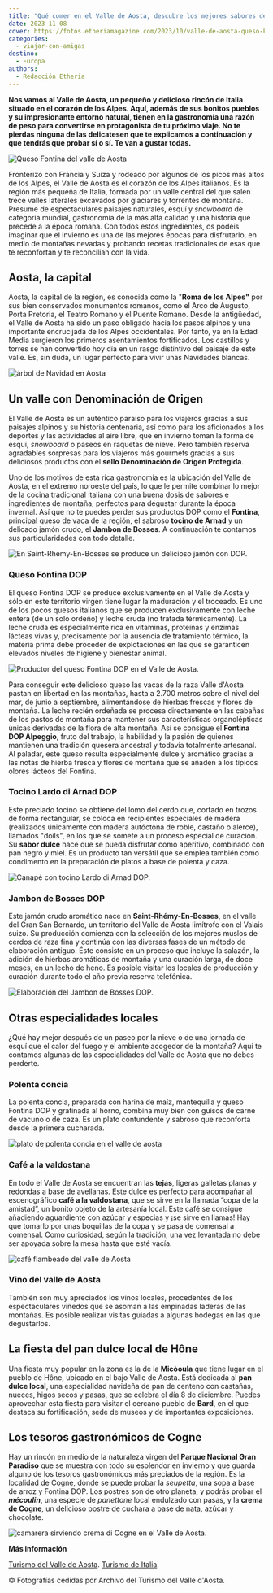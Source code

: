 ```yaml
---
title: "Qué comer en el Valle de Aosta, descubre los mejores sabores de los Alpes italianos"
date: 2023-11-08
cover: https://fotos.etheriamagazine.com/2023/10/valle-de-aosta-queso-Fontina.jpg
categories: 
  - viajar-con-amigas
destino: 
  - Europa
authors: 
  - Redacción Etheria
---
```


**Nos vamos al Valle de Aosta, un pequeño y delicioso rincón de Italia situado en el 
corazón de los Alpes. Aquí, además de sus bonitos pueblos y su impresionante entorno 
natural, tienen en la gastronomía una razón de peso para convertirse en protagonista de 
tu próximo viaje. No te pierdas ninguna de las delicatesen que te explicamos a 
continuación y que tendrás que probar sí o sí. Te van a gustar todas.** 

![Queso Fontina del valle de Aosta](https://fotos.etheriamagazine.com/2023/10/valle-de-aosta-queso-Fontina.jpg "Queso Fontina, con Denominación de Origen Protegida. © Gaetano Madonia.")

Fronterizo con Francia y Suiza y rodeado por algunos de los picos más altos de los 
Alpes, el Valle de Aosta es el corazón de los Alpes italianos. Es la región más pequeña 
de Italia, formada por un valle central del que salen trece valles laterales excavados 
por glaciares y torrentes de montaña. Presume de espectaculares paisajes naturales, 
esquí y _snowboard_ de categoría mundial, gastronomía de la más alta calidad y una 
historia que precede a la época romana. Con todos estos ingredientes, os podéis imaginar 
que el invierno es una de las mejores épocas para disfrutarlo, en medio de montañas 
nevadas y probando recetas tradicionales de esas que te reconfortan y te reconcilian con 
la vida. 

## Aosta, la capital

Aosta, la capital de la región, es conocida como la "**Roma de los Alpes"** por sus bien 
conservados monumentos romanos, como el Arco de Augusto, Porta Pretoria, el Teatro 
Romano y el Puente Romano. Desde la antigüedad, el Valle de Aosta ha sido un paso 
obligado hacia los pasos alpinos y una importante encrucijada de los Alpes occidentales. 
Por tanto, ya en la Edad Media surgieron los primeros asentamientos fortificados. Los 
castillos y torres se han convertido hoy día en un rasgo distintivo del paisaje de este 
valle. Es, sin duda, un lugar perfecto para vivir unas Navidades blancas. 

![árbol de Navidad en Aosta](https://fotos.etheriamagazine.com/2023/10/valle-de-aosta-Piazza-Chanoux-Aosta.jpg "Piazza Chanoux en Aosta en la época navideña. © Enrico Romanzi.")

## Un valle con Denominación de Origen

El Valle de Aosta es un auténtico paraíso para los viajeros gracias a sus paisajes 
alpinos y su historia centenaria, así como para los aficionados a los deportes y las 
actividades al aire libre, que en invierno toman la forma de esquí, _snowboard_ o paseos 
en raquetas de nieve. Pero también reserva agradables sorpresas para los viajeros más 
gourmets gracias a sus deliciosos productos con el **sello Denominación de Origen 
Protegida**. 

Uno de los motivos de esta rica gastronomía es la ubicación del Valle de Aosta, en el 
extremo noroeste del país, lo que le permite combinar lo mejor de la cocina tradicional 
italiana con una buena dosis de sabores e ingredientes de montaña, perfectos para 
degustar durante la época invernal. Así que no te puedes perder sus productos DOP como 
el **Fontina**, principal queso de vaca de la región, el sabroso **tocino de Arnad** y 
un delicado jamón crudo, el **Jambon de Bosses**. A continuación te contamos sus 
particularidades con todo detalle. 

![](https://fotos.etheriamagazine.com/2023/10/valle-de-aosta-Borgo-Saint-Rhemy.jpg "En Saint-Rhémy-En-Bosses se produce un delicioso jamón con DOP.")

### Queso Fontina DOP

El queso Fontina DOP se produce exclusivamente en el Valle de Aosta y sólo en este 
territorio virgen tiene lugar la maduración y el troceado. Es uno de los pocos quesos 
italianos que se producen exclusivamente con leche entera (de un solo ordeño) y leche 
cruda (no tratada térmicamente). La leche cruda es especialmente rica en vitaminas, 
proteínas y enzimas lácteas vivas y, precisamente por la ausencia de tratamiento 
térmico, la materia prima debe proceder de explotaciones en las que se garanticen 
elevados niveles de higiene y bienestar animal. 

![Productor del queso Fontina DOP en el Valle de Aosta.](https://fotos.etheriamagazine.com/2023/10/valle-de-aosta-Magazzino-Fontine-di-Valpelline.jpg "Producción del queso Fontina DOP en el Valle de Aosta. © Enrico Romanzi.")

Para conseguir este delicioso queso las vacas de la raza Valle d'Aosta pastan en 
libertad en las montañas, hasta a 2.700 metros sobre el nivel del mar, de junio a 
septiembre, alimentándose de hierbas frescas y flores de montaña. La leche recién 
ordeñada se procesa directamente en las cabañas de los pastos de montaña para mantener 
sus características organolépticas únicas derivadas de la flora de alta montaña. Así se 
consigue el **Fontina DOP Alpeggio**, fruto del trabajo, la habilidad y la pasión de 
quienes mantienen una tradición quesera ancestral y todavía totalmente artesanal. Al 
paladar, este queso resulta especialmente dulce y aromático gracias a las notas de 
hierba fresca y flores de montaña que se añaden a los típicos olores lácteos del 
Fontina. 

### Tocino Lardo di Arnad DOP

Este preciado tocino se obtiene del lomo del cerdo que, cortado en trozos de forma 
rectangular, se coloca en recipientes especiales de madera (realizados únicamente con 
madera autóctona de roble, castaño o alerce), llamados "doils", en los que se somete a 
un proceso especial de curación. Su **sabor dulce** hace que se pueda disfrutar como 
aperitivo, combinado con pan negro y miel. Es un producto tan versátil que se emplea 
también como condimento en la preparación de platos a base de polenta y caza. 

![Canapé con tocino Lardo di Arnad DOP.](https://fotos.etheriamagazine.com/2023/11/valle-aosta-tocino-Lard-d-Arnad.jpg "Canapé con tocino Lardo di Arnad DOP.")

### Jambon de Bosses DOP

Este jamón crudo aromático nace en **Saint-Rhémy-En-Bosses**, en el valle del Gran San 
Bernardo, un territorio del Valle de Aosta limítrofe con el Valais suizo. Su producción 
comienza con la selección de los mejores muslos de cerdos de raza fina y continúa con 
las diversas fases de un método de elaboración antiguo. Éste consiste en un proceso que 
incluye la salazón, la adición de hierbas aromáticas de montaña y una curación larga, de 
doce meses, en un lecho de heno. Es posible visitar los locales de producción y curación 
durante todo el año previa reserva telefónica. 

![Elaboración del Jambon de Bosses DOP.](https://fotos.etheriamagazine.com/2023/11/valle-aosta-jamon-de-bosses.jpg "Elaboración del Jambon de Bosses DOP. © Stefano Venturini.")

## Otras especialidades locales

¿Qué hay mejor después de un paseo por la nieve o de una jornada de esquí que el calor 
del fuego y el ambiente acogedor de la montaña? Aquí te contamos algunas de las 
especialidades del Valle de Aosta que no debes perderte. 

### Polenta concia

La polenta concia, preparada con harina de maíz, mantequilla y queso Fontina DOP y 
gratinada al horno, combina muy bien con guisos de carne de vacuno o de caza. Es un 
plato contundente y sabroso que reconforta desde la primera cucharada. 

![plato de polenta concia en el valle de aosta](https://fotos.etheriamagazine.com/2023/11/valle-de-aosta-Polenta-concia.jpg "La polenta concia es una de las especialidades del Valle de Aosta. © Enrico Romanzi.")

### Café a la valdostana

En todo el Valle de Aosta se encuentran las **tejas**, ligeras galletas planas y 
redondas a base de avellanas. Este dulce es perfecto para acompañar al escenográfico 
**café a la valdostana**, que se sirve en la llamada “copa de la amistad”, un bonito 
objeto de la artesanía local. Este café se consigue añadiendo aguardiente con azúcar y 
especias y ¡se sirve en llamas! Hay que tomarlo por unas boquillas de la copa y se pasa 
de comensal a comensal. Como curiosidad, según la tradición, una vez levantada no debe 
ser apoyada sobre la mesa hasta que esté vacía. 

![café flambeado del valle de Aosta](https://fotos.etheriamagazine.com/2023/10/valle-de-aosta-cafe-alla-valdostana.jpg 'Café a la valdostana en la "copa de la amistad". © Enrico Romanzi.')

### Vino del valle de Aosta

También son muy apreciados los vinos locales, procedentes de los espectaculares viñedos 
que se asoman a las empinadas laderas de las montañas. Es posible realizar visitas 
guiadas a algunas bodegas en las que degustarlos. 

## La fiesta del pan dulce local de Hône

Una fiesta muy popular en la zona es la de la **Micòoula** que tiene lugar en el pueblo 
de Hône, ubicado en el bajo Valle de Aosta. Está dedicada al **pan dulce local**, una 
especialidad navideña de pan de centeno con castañas, nueces, higos secos y pasas, que 
se celebra el día 8 de diciembre. Puedes aprovechar esta fiesta para visitar el cercano 
pueblo de **Bard**, en el que destaca su fortificación, sede de museos y de importantes 
exposiciones. 

## Los tesoros gastronómicos de Cogne

Hay un rincón en medio de la naturaleza virgen del **Parque Nacional Gran Paradiso** que 
se muestra con todo su esplendor en invierno y que guarda alguno de los tesoros 
gastronómicos más preciados de la región. Es la localidad de Cogne, donde se puede 
probar la _seupetta_, una sopa a base de arroz y Fontina DOP. Los postres son de otro 
planeta, y podrás probar el _**mécoulin**_, una especie de _panettone_ local endulzado 
con pasas, y la **crema de Cogne**, un delicioso postre de cuchara a base de nata, 
azúcar y chocolate. 

![camarera sirviendo crema di Cogne en el Valle de Aosta.](https://fotos.etheriamagazine.com/2023/10/valle-de-aosta-crema-di-Cogne.jpg "La crema de Cogne es una deliciosa crema con cacao que se degusta en el Valle de Aosta. © Enrico Romanzi.")

**Más información** 

[Turismo del Valle de Aosta](https://www.lovevda.it/es). [Turismo de 
Italia](https://www.italia.it/es?utm_source=Etheria%20Magazine%20-%20Vague%20II&utm_medium=Branded%20content%20Digital&utm_campaign=Enogastronomia&utm_content=es23&utm_term=vda). 

© Fotografías cedidas por Archivo del Turismo del Valle d'Aosta.
